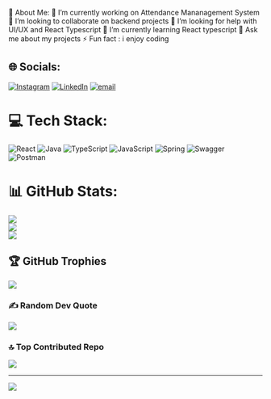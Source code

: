 💫 About Me:
🔭 I’m currently working on Attendance Mananagement System
👯 I’m looking to collaborate on backend projects
🤝 I’m looking for help with UI/UX and React Typescript 
🌱 I’m currently learning React typescript 
💬 Ask me about my projects
⚡ Fun fact : i enjoy coding 

## 🌐 Socials:
[![Instagram](https://img.shields.io/badge/Instagram-%23E4405F.svg?logo=Instagram&logoColor=white)](https://instagram.com/austine.ndlovu) [![LinkedIn](https://img.shields.io/badge/LinkedIn-%230077B5.svg?logo=linkedin&logoColor=white)](https://linkedin.com/in/austine-mukomi ) [![email](https://img.shields.io/badge/Email-D14836?logo=gmail&logoColor=white)](mailto:mukomiaustine8@gmail.com) 

# 💻 Tech Stack:
![React](https://img.shields.io/badge/react-%2320232a.svg?style=for-the-badge&logo=react&logoColor=%2361DAFB) ![Java](https://img.shields.io/badge/java-%23ED8B00.svg?style=for-the-badge&logo=openjdk&logoColor=white) ![TypeScript](https://img.shields.io/badge/typescript-%23007ACC.svg?style=for-the-badge&logo=typescript&logoColor=white) ![JavaScript](https://img.shields.io/badge/javascript-%23323330.svg?style=for-the-badge&logo=javascript&logoColor=%23F7DF1E) ![Spring](https://img.shields.io/badge/spring-%236DB33F.svg?style=for-the-badge&logo=spring&logoColor=white) ![Swagger](https://img.shields.io/badge/-Swagger-%23Clojure?style=for-the-badge&logo=swagger&logoColor=white) ![Postman](https://img.shields.io/badge/Postman-FF6C37?style=for-the-badge&logo=postman&logoColor=white)
# 📊 GitHub Stats:
![](https://github-readme-stats.vercel.app/api?username=austinendlovu&theme=dark&hide_border=false&include_all_commits=false&count_private=false)<br/>
![](https://nirzak-streak-stats.vercel.app/?user=austinendlovu&theme=dark&hide_border=false)<br/>
![](https://github-readme-stats.vercel.app/api/top-langs/?username=austinendlovu&theme=dark&hide_border=false&include_all_commits=false&count_private=false&layout=compact)

## 🏆 GitHub Trophies
![](https://github-profile-trophy.vercel.app/?username=austinendlovu&theme=radical&no-frame=false&no-bg=true&margin-w=4)

### ✍️ Random Dev Quote
![](https://quotes-github-readme.vercel.app/api?type=horizontal&theme=radical)

### 🔝 Top Contributed Repo
![](https://github-contributor-stats.vercel.app/api?username=austinendlovu&limit=5&theme=dark&combine_all_yearly_contributions=true)

---
[![](https://visitcount.itsvg.in/api?id=austinendlovu&icon=0&color=0)](https://visitcount.itsvg.in)

<!-- Proudly created with GPRM ( https://gprm.itsvg.in ) -->
